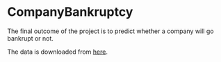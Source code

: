 # CompanyBankruptcy
The final outcome of the project is to predict whether a company will go bankrupt or not.

The data is downloaded from [here](https://www.kaggle.com/datasets/fedesoriano/company-bankruptcy-prediction).
